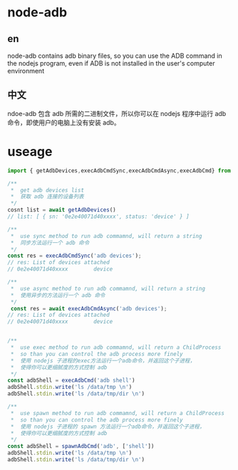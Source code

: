 # node-adb

## en

node-adb contains adb binary files, so you can use the ADB command in the nodejs program, even if ADB is not installed in the user's computer environment

## 中文

ndoe-adb 包含 adb 所需的二进制文件，所以你可以在 nodejs 程序中运行 adb 命令，即使用户的电脑上没有安装 adb。

# useage

```ts
import { getAdbDevices,execAdbCmdSync,execAdbCmdAsync,execAdbCmd} from 'ndoe-adb'

/**
 *  get adb devices list
 *  获取 adb 连接的设备列表
 */
cosnt list = await getAdbDevices()
// list: [ { sn: '0e2e40071d40xxxx', status: 'device' } ]

/**
 *  use sync method to run adb commamnd, will return a string
 *  同步方法运行一个 adb 命令
 */
const res = execAdbCmdSync('adb devices');
// res: List of devices attached
// 0e2e40071d40xxxx        device

/**
 *  use async method to run adb commamnd, will return a string
 *  使用异步的方法运行一个 adb 命令
 */
 const res = await execAdbCmdAsync('adb devices');
// res: List of devices attached
// 0e2e40071d40xxxx        device


/**
 *  use exec method to run adb commamnd, will return a ChildProcess
 *  so than you can control the adb process more finely
 *  使用 nodejs 子进程的exec方法运行一个adb命令，并返回这个子进程，
 *  使得你可以更细腻度的方式控制 adb
 */
const adbShell = execAdbCmd('adb shell')
adbShell.stdin.write('ls /data/tmp \n')
adbShell.stdin.write('ls /data/tmp/dir \n')

/**
 *  use spawn method to run adb commamnd, will return a ChildProcess
 *  so than you can control the adb process more finely
 *  使用 nodejs 子进程的 spawn 方法运行一个adb命令，并返回这个子进程，
 *  使得你可以更细腻度的方式控制 adb
 */
const adbShell = spawnAdbCmd('adb', ['shell'])
adbShell.stdin.write('ls /data/tmp \n')
adbShell.stdin.write('ls /data/tmp/dir \n')
```
